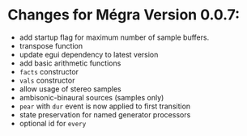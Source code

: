 # Changes for Mégra Version 0.0.7:
* add startup flag for maximum number of sample buffers.
* transpose function
* update egui dependency to latest version
* add basic arithmetic functions
* `facts` constructor
* `vals` constructor
* allow usage of stereo samples
* ambisonic-binaural sources (samples only)
* `pear` with `dur` event is now applied to first transition
* state preservation for named generator processors
* optional id for `every`
